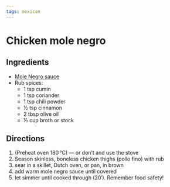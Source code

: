 ```yaml
---
tags: mexican
---
```


# Chicken mole negro

## Ingredients

* [Mole Negro sauce](mole-negro.md)
* Rub spices:
  * 1 tsp cumin
  * 1 tsp coriander
  * 1 tsp chili powder
  * ½ tsp cinnamon
  * 2 tbsp olive oil
  * ½ cup broth or stock

## Directions

1. (Preheat oven 180&#x202F;°C) — or don’t and use the stove
2. Season skinless, boneless chicken thighs (pollo fino) with rub 
3. sear in a skillet, Dutch oven, or pan, in brown
4. add warm mole negro sauce until covered
5. let simmer until cooked through (20′). Remember food safety!
